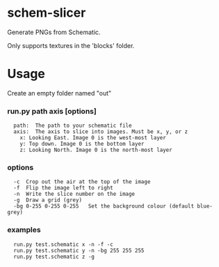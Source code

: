 # schem-slicer
Generate PNGs from Schematic.

Only supports textures in the 'blocks' folder.

# Usage
Create an empty folder named "out"
### run.py path axis [options]
```
  path:  The path to your schematic file 
  axis:  The axis to slice into images. Must be x, y, or z 
    x: Looking East. Image 0 is the west-most layer 
    y: Top down. Image 0 is the bottom layer 
    z: Looking North. Image 0 is the north-most layer 
```
### options
```
  -c  Crop out the air at the top of the image
  -f  Flip the image left to right
  -n  Write the slice number on the image
  -g  Draw a grid (grey)
  -bg 0-255 0-255 0-255   Set the background colour (default blue-grey)
```
### examples
```
  run.py test.schematic x -n -f -c 
  run.py test.schematic y -n -bg 255 255 255 
  run.py test.schematic z -g 
```
